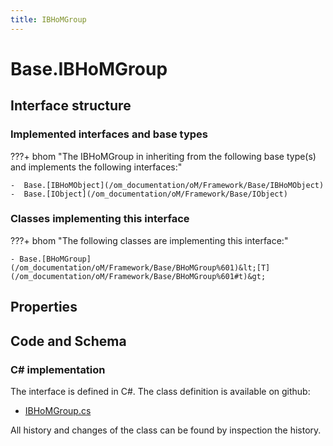 ```yaml
---
title: IBHoMGroup
---
```


# Base.IBHoMGroup



## Interface structure

### Implemented interfaces and base types

???+ bhom "The IBHoMGroup in inheriting from the following base type(s) and implements the following interfaces:"

    -  Base.[IBHoMObject](/om_documentation/oM/Framework/Base/IBHoMObject)
    -  Base.[IObject](/om_documentation/oM/Framework/Base/IObject)


### Classes implementing this interface

???+ bhom "The following classes are implementing this interface:"

    - Base.[BHoMGroup](/om_documentation/oM/Framework/Base/BHoMGroup%601)&lt;[T](/om_documentation/oM/Framework/Base/BHoMGroup%601#t)&gt;


## Properties

## Code and Schema

### C# implementation

The interface is defined in C#. The class definition is available on github:

- [IBHoMGroup.cs](https://github.com/BHoM/BHoM/blob/develop/BHoM/Interface/IBHoMGroup.cs)

All history and changes of the class can be found by inspection the history.
